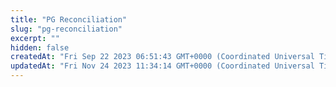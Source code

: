 ```yaml
---
title: "PG Reconciliation"
slug: "pg-reconciliation"
excerpt: ""
hidden: false
createdAt: "Fri Sep 22 2023 06:51:43 GMT+0000 (Coordinated Universal Time)"
updatedAt: "Fri Nov 24 2023 11:34:14 GMT+0000 (Coordinated Universal Time)"
---
```

